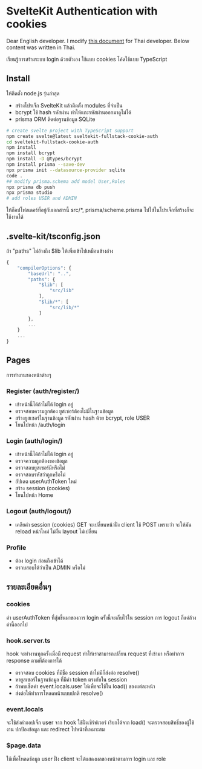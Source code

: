 # SvelteKit Authentication with cookies

Dear English developer. I modify [this document](https://joyofcode.xyz/sveltekit-authentication-using-cookies) for Thai developer. Below content was written in Thai.

เรียนรู้การสร้างระบบ login ด้วยตัวเอง ใช้แบบ cookies โค้ดใช้แบบ TypeScript

## Install
ให้ติดตั้ง node.js รุ่นล่าสุด
- สร้างโปรเจ็ก SvelteKit แล้วติดตั้ง modules ที่จำเป็น
- bcrypt ใช้ hash รหัสผ่าน ทำให้แกะรหัสผ่านออกมาดูไม่ได้
- prisma ORM ติดต่อฐานข้อมูล SQLite 

``` sh
# create svelte project with TypeScript support
npm create svelte@latest sveltekit-fullstack-cookie-auth
cd sveltekit-fullstack-cookie-auth
npm install
npm install bcrypt
npm install -D @types/bcrypt
npm install prisma --save-dev
npx prisma init --datasource-provider sqlite
code .
## modify prisma.schema add model User,Roles
npx prisma db push
npx prisma studio
# add roles USER and ADMIN
```
ให้ก็อปโฟลเดอร์ที่อยู่กับเอกสารนี้ src/*, prisma/scheme.prisma  ไปใส่ในโปรเจ็กที่สร้างก็จะใช้งานได้

## .svelte-kit/tsconfig.json
ถ้า "paths" ไม่อ้างถึง $lib ให้เพิ่มเข้าไปเหมือนข้างล่าง

``` js
{
	"compilerOptions": {
		"baseUrl": "..",
		"paths": {
			"$lib": [
				"src/lib"
			],
			"$lib/*": [
				"src/lib/*"
			]
		},
        ...
    }
    ...
}
```

## Pages
การทำงานของหน้าต่างๆ
### Register (auth/register/)
- เข้าหน้านี้ได้ถ้าไม่ได้ login อยู่
- ตรวจสอบความถูกต้อง ยูสเซอร์ต้องไม่มีในฐานข้อมูล
- สร้างยูสเซอร์ในฐานข้อมูล รหัสผ่าน hash ด้วย bcrypt, role USER
- โยนไปหน้า /auth/login
### Login (auth/login/)
- เข้าหน้านี้ได้ถ้าไม่ได้ login อยู่
- ตรวจความถูกต้องของข้อมูล
- ตรวจสอบยูสเซอร์มีหรือไม่
- ตรวจสอบรหัสว่าถูกหรือไม่
- อัปเดต userAuthToken ใหม่
- สร้าง session (cookies)
- โยนไปหน้า Home

### Logout (auth/logout/)
- เคลียค่า session (cookies) GET จะเปลี่ยนหน้าฝั่ง client ใช้ POST เพราะว่า จะให้มัน reload หน้าใหม่ ไม่งั้น layout ไม่เปลี่ยน

### Profile
- ต้อง login ก่อนถึงเข้าได้
- ตรวบสอบได้ว่าเป็น ADMIN หรือไม่


## รายละเอียดอื่นๆ

### cookies
ค่า userAuthToken ที่สุ่มขึ้นมาของการ login ครั้งนี้จะเก็บไว้ใน session การ logout ก็แค่ล้างค่านี้ออกไป

### hook.server.ts
hook จะทำงานทุกครั้งเมื่อมี request ทำให้เราสามารถเปลี่ยน request ที่เข้ามา หรือทำการ response ตามที่ต้องการได้ 
- ตรวจสอบ cookies ที่มีชื่อ session ถ้าไม่มีก็ส่งต่อ resolve()
- หายูสเซอร์ในฐานข้อมูล ที่มีค่า token ตรงกับใน session 
- ถ้าพบเซ็ตค่า event.locals.user ให้เพื่อจะใช้ใน load() ของแต่ละหน้า
- ส่งต่อให้ทำการโหลดหน้าแบบปกติ resolve()

### event.locals
จะใช้ส่งค่าออปเจ็ก user จาก hook ใช้ฝั่งเซิร์ฟเวอร์ เรียกได้จาก load() 
จะตรวจสอบสิทธิ์ของผู้ใช้งาน ปกป้องข้อมูล และ redirect ไปหน้าที่เหมาะสม 

### $page.data
ใช้เพื่อโหลดช้อมูล user ฝั่ง client จะได้แสดงผลของหน้าตามการ login และ role

